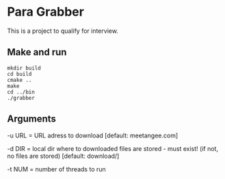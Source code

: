 # Para Grabber

This is a project to qualify for interview.

## Make and run
```shell
mkdir build
cd build
cmake ..
make
cd ../bin
./grabber
```

## Arguments
-u URL = URL adress to download [default: meetangee.com]

-d DIR = local dir where to downloaded files are stored
	 - must exist! (if not, no files are stored) [default: download/]

-t NUM = number of threads to run

